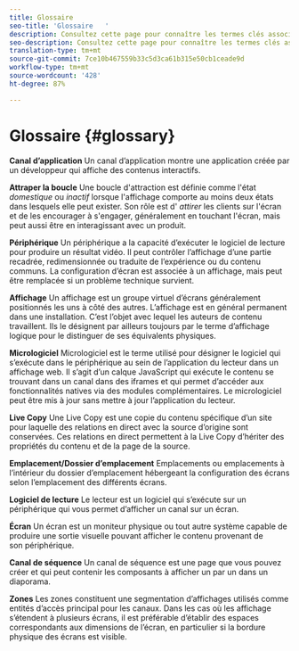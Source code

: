 ```yaml
---
title: Glossaire
seo-title: 'Glossaire   '
description: Consultez cette page pour connaître les termes clés associés à AEM Screens.
seo-description: Consultez cette page pour connaître les termes clés associés à AEM Screens.
translation-type: tm+mt
source-git-commit: 7ce10b467559b33c5d3ca61b315e50cb1ceade9d
workflow-type: tm+mt
source-wordcount: '428'
ht-degree: 87%

---
```



# Glossaire    {#glossary}

**Canal d’application** Un canal d’application montre une application créée par un développeur qui affiche des contenus interactifs.

**Attraper la boucle** Une boucle d&#39;attraction est définie comme l&#39;état *domestique* ou *inactif* lorsque l&#39;affichage comporte au moins deux états dans lesquels elle peut exister. Son rôle est d&#39; *attirer* les clients sur l&#39;écran et de les encourager à s&#39;engager, généralement en touchant l&#39;écran, mais peut aussi être en interagissant avec un produit.

**Périphérique** Un périphérique a la capacité d’exécuter le logiciel de lecture pour produire un résultat vidéo. Il peut contrôler l’affichage d’une partie recadrée, redimensionnée ou traduite de l’expérience ou du contenu communs. La configuration d’écran est associée à un affichage, mais peut être remplacée si un problème technique survient.

**Affichage** Un affichage est un groupe virtuel d’écrans généralement positionnés les uns à côté des autres. L’affichage est en général permanent dans une installation. C’est l’objet avec lequel les auteurs de contenu travaillent. Ils le désignent par ailleurs toujours par le terme d’affichage logique pour le distinguer de ses équivalents physiques.

**Micrologiciel** Micrologiciel est le terme utilisé pour désigner le logiciel qui s’exécute dans le périphérique au sein de l’application du lecteur dans un affichage web. Il s’agit d’un calque JavaScript qui exécute le contenu se trouvant dans un canal dans des iframes et qui permet d’accéder aux fonctionnalités natives via des modules complémentaires. Le micrologiciel peut être mis à jour sans mettre à jour l’application du lecteur.

**Live Copy** Une Live Copy est une copie du contenu spécifique d’un site pour laquelle des relations en direct avec la source d’origine sont conservées. Ces relations en direct permettent à la Live Copy d’hériter des propriétés du contenu et de la page de la source.

**Emplacement/Dossier d’emplacement** Emplacements ou emplacements à l’intérieur du dossier d’emplacement hébergeant la configuration des écrans selon l’emplacement des différents écrans.

**Logiciel de lecture** Le lecteur est un logiciel qui s’exécute sur un périphérique qui vous permet d’afficher un canal sur un écran.

**Écran** Un écran est un moniteur physique ou tout autre système capable de produire une sortie visuelle pouvant afficher le contenu provenant de son périphérique.

**Canal de séquence** Un canal de séquence est une page que vous pouvez créer et qui peut contenir les composants à afficher un par un dans un diaporama.

**Zones** Les zones constituent une segmentation d’affichages utilisés comme entités d’accès principal pour les canaux. Dans les cas où les affichage s’étendent à plusieurs écrans, il est préférable d’établir des espaces correspondants aux dimensions de l’écran, en particulier si la bordure physique des écrans est visible.
